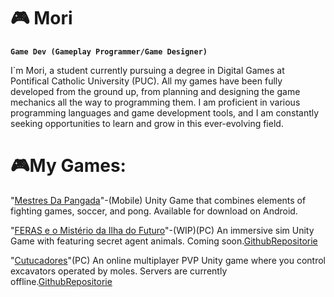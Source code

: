 # 🎮 Mori

**`Game Dev (Gameplay Programmer/Game Designer)`**

I`m Mori, a student currently pursuing a degree in Digital Games at Pontifical Catholic University (PUC). All my games have been fully developed from the ground up, from planning and designing the game mechanics all the way to programming them. I am proficient in various programming languages and game development tools, and I am constantly seeking opportunities to learn and grow in this ever-evolving field.


# 🎮My Games:
"[Mestres Da Pangada][pangada]"-(Mobile) Unity Game that combines elements of fighting games, soccer, and pong. Available for download on Android.

"[FERAS e o Mistério da Ilha do Futuro][feras]"-(WIP)(PC) An immersive sim Unity Game with  featuring secret agent animals. Coming soon.[GithubRepositorie][ferasGit]

"[Cutucadores][cutucadores]"(PC) An online multiplayer PVP Unity game where you control excavators operated by moles. Servers are currently offline.[GithubRepositorie][cutucadoresGit]

[pangada]: https://play.google.com/store/apps/details?id=com.Labutton.MestresDaPangada&pcampaignid=web_share
[feras]: https://youtu.be/RRhqCFSe1R4
[cutucadores]: https://youtu.be/14TajvLvxTc?si=eEjWil50FQgdAR1E

[ferasGit]: https://github.com/LabuttonGameStudio/AnimalsAgentGame
[cutucadoresGit]: https://github.com/Mori386/LabuttonCutucadores
